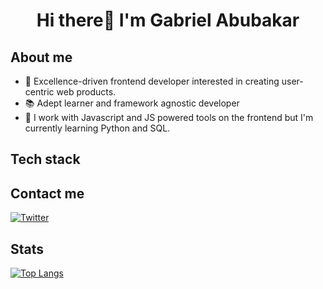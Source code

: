# <p align="center">Hi there👋 I'm Gabriel Abubakar</p>
## About me
- 🔭 Excellence-driven frontend developer interested in creating user-centric web products.
- 📚 Adept learner and framework agnostic developer
- 🌱 I work with Javascript and JS powered tools on the frontend but I'm currently learning Python and SQL.


## Tech stack

  
  ## Contact me
  [![Twitter](https://img.shields.io/badge/Twitter-%231DA1F2.svg?style=for-the-badge&logo=Twitter&logoColor=white)](https://twitter.com/GabeAbubakarr)
  
## Stats
[![Top Langs](https://github-readme-stats.vercel.app/api/top-langs/?username=GabrielAbubakar&layout=compact&theme=vue-dark)](https://github.com/GabrielAbubakar/github-readme-stats) <br/>
